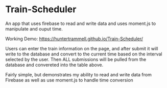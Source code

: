 # Train-Scheduler
An app that uses firebase to read and write data and uses moment.js to manipulate and ouput time.

Working Demo: https://huntertrammell.github.io/Train-Scheduler/

Users can enter the train information on the page, and after submit it will write to the database and convert to the current time based on the interval selected by the user. Then ALL submissions will be pulled from the database and convereted into the table above.

Fairly simple, but demonstrates my ability to read and write data from Firebase as well as use moment.js to handle time conversion

